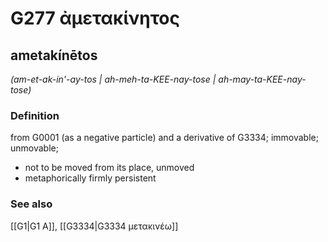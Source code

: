 # G277 ἀμετακίνητος

## ametakínētos

_(am-et-ak-in'-ay-tos | ah-meh-ta-KEE-nay-tose | ah-may-ta-KEE-nay-tose)_

### Definition

from G0001 (as a negative particle) and a derivative of G3334; immovable; unmovable; 

- not to be moved from its place, unmoved
- metaphorically firmly persistent

### See also

[[G1|G1 Α]], [[G3334|G3334 μετακινέω]]
